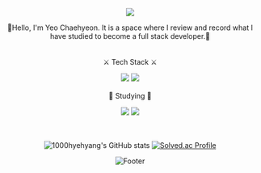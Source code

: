 <div align=center>
<p align="center">
  <img src="https://capsule-render.vercel.app/api?type=waving&color=0:FFFACD,100:FFA500&height=300&section=header&text=From A to Z&desc=Hello%201000hyehyang%20world!&fontColor=FFFAF0&animation=twinkling&fontSize=50&fontAlignY=40" />
</p>

🍊Hello, I'm Yeo Chaehyeon. It is a space where I review and record what I have studied to become a full stack developer.🍊  
<br/><br/>
⚔️ Tech Stack ⚔️ 


<img src="https://img.shields.io/badge/Java-007396?style=flat-square&logo=Java&logoColor=white"/> <img src="https://img.shields.io/badge/Python-3776AB?style=flat-square&logo=Python&logoColor=white"/>  
<br/>
📒 Studying 📒


<img src="https://img.shields.io/badge/Unity-FFFFFF?style=flat-square&logo=Unity&logoColor=black"/> <img src="https://img.shields.io/badge/Unreal Engine-0E1128?style=flat-square&logo=Unreal Engine&logoColor=white"/>


<br/><br/>
![1000hyehyang's GitHub stats](https://github-readme-stats.vercel.app/api?username=1000hyehyang&show_icons=true&theme=great-gatsby)
[![Solved.ac Profile](http://mazassumnida.wtf/api/v2/generate_badge?boj=1000hyehyang)](https://solved.ac/1000hyehyang)


![Footer](https://capsule-render.vercel.app/api?type=waving&color=auto&height=200&section=footer)

</div>
